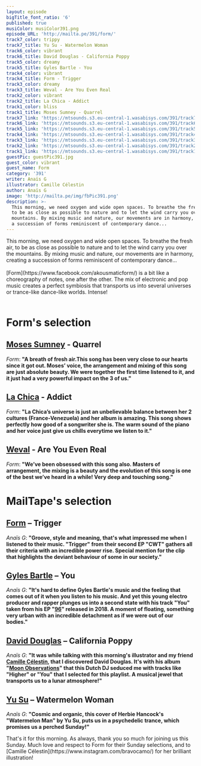 ```yaml
---
layout: episode
bigTitle_font_ratio: '6'
published: true
musiColor: musiColor391.png
episode_URL: 'http://mailta.pe/391/form/'
track7_color: trippy
track7_title: Yu Su - Watermelon Woman
track6_color: vibrant
track6_title: David Douglas - California Poppy
track5_color: dreamy
track5_title: Gyles Bartle - You
track4_color: vibrant
track4_title: Form - Trigger
track3_color: dreamy
track3_title: Weval - Are You Even Real
track2_color: vibrant
track2_title: La Chica - Addict
track1_color: bliss
track1_title: Moses Sumney - Quarrel
track7_link: 'https://mtsounds.s3.eu-central-1.wasabisys.com/391/track7.mp3'
track6_link: 'https://mtsounds.s3.eu-central-1.wasabisys.com/391/track6.mp3'
track5_link: 'https://mtsounds.s3.eu-central-1.wasabisys.com/391/track5.mp3'
track4_link: 'https://mtsounds.s3.eu-central-1.wasabisys.com/391/track4.mp3'
track3_link: 'https://mtsounds.s3.eu-central-1.wasabisys.com/391/track3.mp3'
track2_link: 'https://mtsounds.s3.eu-central-1.wasabisys.com/391/track2.mp3'
track1_link: 'https://mtsounds.s3.eu-central-1.wasabisys.com/391/track1.mp3'
guestPic: guestPic391.jpg
guest_color: vibrant
guest_name: Form
category: '391'
writer: Anaïs G
illustrator: Camille Célestin
author: Anaïs G
image: 'http://mailta.pe/img/fbPic391.png'
description: >-
  This morning, we need oxygen and wide open spaces. To breathe the fresh air,
  to be as close as possible to nature and to let the wind carry you over the
  mountains. By mixing music and nature, our movements are in harmony, creating
  a succession of forms reminiscent of contemporary dance...
---
```

<p id="introduction">This morning, we need oxygen and wide open spaces. To breathe the fresh air, to be as close as possible to nature and to let the wind carry you over the mountains. By mixing music and nature, our movements are in harmony, creating a succession of forms reminiscent of contemporary dance...
<br><br>
[Form](https://www.facebook.com/akousmaticform/) is a bit like a choreography of notes, one after the other. The mix of electronic and pop music creates a perfect symbiosis that transports us into several universes or trance-like dance-like worlds. Intense!
<br><br></p>


# Form's selection

##  [Moses Sumney](https://www.mosessumney.com/) - Quarrel
_Form_: **"**A breath of fresh air.This song has been very close to our hearts since it got out. Moses’ voice, the arrangement and mixing of this song are just absolute beauty. We were together the first time listened to it, and it just had a very powerful impact on the 3 of us.**"**

##  [La Chica](https://www.facebook.com/LaChicaBelleville/) - Addict
_Form_: **"**La Chica’s universe is just an unbelievable balance between her 2 cultures (France-Venezuela) and her album is amazing. This song shows perfectly how good of a songwriter she is. The warm sound of the piano and her voice just give us chills everytime we listen to it.**"**

##  [Weval](https://weval.net/) - Are You Even Real
_Form_: **"**We’ve been obsessed with this song also. Masters of arrangement, the mixing is a beauty and the evolution of this song is one of the best we’ve heard in a while! Very deep and touching song.**"**


# MailTape's selection

## [Form](https://soundcloud.com/formtouch) – Trigger
_Anaïs G_: **"**Groove, style and meaning, that's what impressed me when I listened to their music. "Trigger" from their second EP "CWT" gathers all their criteria with an incredible power rise. Special mention for the clip that highlights the deviant behaviour of some in our society.**"**

## [Gyles Bartle](http://www.gylesbartle.co.uk/) – You
_Anaïs G_: **"**It's hard to define Gyles Bartle's music and the feeling that comes out of it when you listen to his music. And yet this young electro producer and rapper plunges us into a second state with his track "You" taken from his EP "[96](https://soundcloud.com/gylesbartle/sets/96-20)" released in 2018. A moment of floating, something very urban with an incredible detachment as if we were out of our bodies.**"**

## [David Douglas](https://www.facebook.com/musicdaviddouglas/) – California Poppy
_Anaïs G_: **"**It was while talking with this morning's illustrator and my friend [Camille Célestin](https://www.instagram.com/bravocamo/), that I discovered David Douglas. It's with his album "[Moon Observations](https://soundcloud.com/daviddouglasmusic/sets/david-douglas-moon-observations-atomnation)" that this Dutch DJ seduced me with tracks like "Higher" or "You" that I selected for this playlist. A musical jewel that transports us to a lunar atmosphere!**"**

## [Yu Su](https://soundcloud.com/yu_su) – Watermelon Woman
_Anaïs G_: **"**Cosmic and organic, this cover of Herbie Hancock's "Watermelon Man" by Yu Su, puts us in a psychedelic trance, which promises us a perched Sunday!**"**


<p id="outroduction"> That's it for this morning. As always, thank you so much for joining us this Sunday. Much love and respect to Form for their Sunday selections, and to [Camille Célestin](https://www.instagram.com/bravocamo/) for her brilliant illustration!</p>
